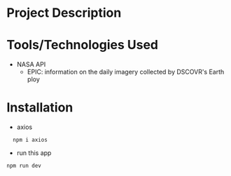 # Project Description


# Tools/Technologies Used
- NASA API 
  - EPIC: information on the daily imagery collected by DSCOVR's Earth ploy

# Installation
- axios
``` 
  npm i axios
```
- run this app
```
npm run dev
```

